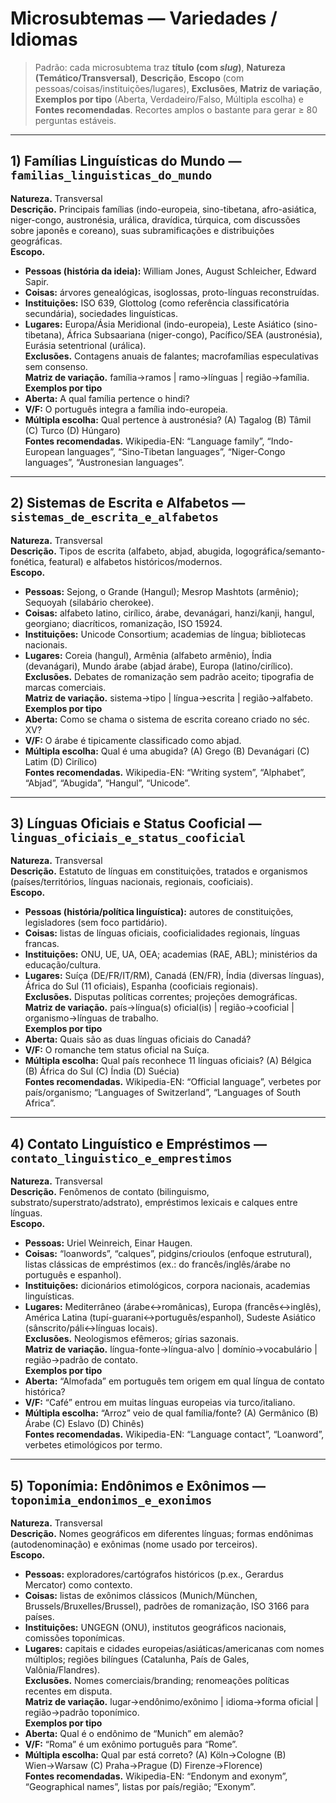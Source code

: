 # Microsubtemas — Variedades / Idiomas

> Padrão: cada microsubtema traz **título (com _slug_)**, **Natureza (Temático/Transversal)**, **Descrição**, **Escopo** (com pessoas/coisas/instituições/lugares), **Exclusões**, **Matriz de variação**, **Exemplos por tipo** (Aberta, Verdadeiro/Falso, Múltipla escolha) e **Fontes recomendadas**. Recortes amplos o bastante para gerar ≥ 80 perguntas estáveis.

---

## 1) Famílias Linguísticas do Mundo — `familias_linguisticas_do_mundo`
**Natureza.** Transversal  
**Descrição.** Principais famílias (indo-europeia, sino-tibetana, afro-asiática, niger-congo, austronésia, urálica, dravídica, túrquica, com discussões sobre japonês e coreano), suas subramificações e distribuições geográficas.  
**Escopo.**  
- **Pessoas (história da ideia):** William Jones, August Schleicher, Edward Sapir.  
- **Coisas:** árvores genealógicas, isoglossas, proto-línguas reconstruídas.  
- **Instituições:** ISO 639, Glottolog (como referência classificatória secundária), sociedades linguísticas.  
- **Lugares:** Europa/Ásia Meridional (indo-europeia), Leste Asiático (sino-tibetana), África Subsaariana (niger-congo), Pacífico/SEA (austronésia), Eurásia setentrional (urálica).  
**Exclusões.** Contagens anuais de falantes; macrofamílias especulativas sem consenso.  
**Matriz de variação.** família→ramos | ramo→línguas | região→família.  
**Exemplos por tipo**  
- **Aberta:** A qual família pertence o hindi?  
- **V/F:** O português integra a família indo-europeia.  
- **Múltipla escolha:** Qual pertence à austronésia? (A) Tagalog (B) Tâmil (C) Turco (D) Húngaro)  
**Fontes recomendadas.** Wikipedia-EN: “Language family”, “Indo-European languages”, “Sino-Tibetan languages”, “Niger-Congo languages”, “Austronesian languages”.

---

## 2) Sistemas de Escrita e Alfabetos — `sistemas_de_escrita_e_alfabetos`
**Natureza.** Transversal  
**Descrição.** Tipos de escrita (alfabeto, abjad, abugida, logográfica/semanto-fonética, featural) e alfabetos históricos/modernos.  
**Escopo.**  
- **Pessoas:** Sejong, o Grande (Hangul); Mesrop Mashtots (armênio); Sequoyah (silabário cherokee).  
- **Coisas:** alfabeto latino, cirílico, árabe, devanágari, hanzi/kanji, hangul, georgiano; diacríticos, romanização, ISO 15924.  
- **Instituições:** Unicode Consortium; academias de língua; bibliotecas nacionais.  
- **Lugares:** Coreia (hangul), Armênia (alfabeto armênio), Índia (devanágari), Mundo árabe (abjad árabe), Europa (latino/cirílico).  
**Exclusões.** Debates de romanização sem padrão aceito; tipografia de marcas comerciais.  
**Matriz de variação.** sistema→tipo | língua→escrita | região→alfabeto.  
**Exemplos por tipo**  
- **Aberta:** Como se chama o sistema de escrita coreano criado no séc. XV?  
- **V/F:** O árabe é tipicamente classificado como abjad.  
- **Múltipla escolha:** Qual é uma abugida? (A) Grego (B) Devanágari (C) Latim (D) Cirílico)  
**Fontes recomendadas.** Wikipedia-EN: “Writing system”, “Alphabet”, “Abjad”, “Abugida”, “Hangul”, “Unicode”.

---

## 3) Línguas Oficiais e Status Cooficial — `linguas_oficiais_e_status_cooficial`
**Natureza.** Transversal  
**Descrição.** Estatuto de línguas em constituições, tratados e organismos (países/territórios, línguas nacionais, regionais, cooficiais).  
**Escopo.**  
- **Pessoas (história/política linguística):** autores de constituições, legisladores (sem foco partidário).  
- **Coisas:** listas de línguas oficiais, cooficialidades regionais, línguas francas.  
- **Instituições:** ONU, UE, UA, OEA; academias (RAE, ABL); ministérios da educação/cultura.  
- **Lugares:** Suíça (DE/FR/IT/RM), Canadá (EN/FR), Índia (diversas línguas), África do Sul (11 oficiais), Espanha (cooficiais regionais).  
**Exclusões.** Disputas políticas correntes; projeções demográficas.  
**Matriz de variação.** país→língua(s) oficial(is) | região→cooficial | organismo→línguas de trabalho.  
**Exemplos por tipo**  
- **Aberta:** Quais são as duas línguas oficiais do Canadá?  
- **V/F:** O romanche tem status oficial na Suíça.  
- **Múltipla escolha:** Qual país reconhece 11 línguas oficiais? (A) Bélgica (B) África do Sul (C) Índia (D) Suécia)  
**Fontes recomendadas.** Wikipedia-EN: “Official language”, verbetes por país/organismo; “Languages of Switzerland”, “Languages of South Africa”.

---

## 4) Contato Linguístico e Empréstimos — `contato_linguistico_e_emprestimos`
**Natureza.** Transversal  
**Descrição.** Fenômenos de contato (bilinguismo, substrato/superstrato/adstrato), empréstimos lexicais e calques entre línguas.  
**Escopo.**  
- **Pessoas:** Uriel Weinreich, Einar Haugen.  
- **Coisas:** “loanwords”, “calques”, pidgins/crioulos (enfoque estrutural), listas clássicas de empréstimos (ex.: do francês/inglês/árabe no português e espanhol).  
- **Instituições:** dicionários etimológicos, corpora nacionais, academias linguísticas.  
- **Lugares:** Mediterrâneo (árabe↔românicas), Europa (francês↔inglês), América Latina (tupí-guarani↔português/espanhol), Sudeste Asiático (sânscrito/páli↔línguas locais).  
**Exclusões.** Neologismos efêmeros; gírias sazonais.  
**Matriz de variação.** língua-fonte→língua-alvo | domínio→vocabulário | região→padrão de contato.  
**Exemplos por tipo**  
- **Aberta:** “Almofada” em português tem origem em qual língua de contato histórica?  
- **V/F:** “Café” entrou em muitas línguas europeias via turco/italiano.  
- **Múltipla escolha:** “Arroz” veio de qual família/fonte? (A) Germânico (B) Árabe (C) Eslavo (D) Chinês)  
**Fontes recomendadas.** Wikipedia-EN: “Language contact”, “Loanword”, verbetes etimológicos por termo.

---

## 5) Toponímia: Endônimos e Exônimos — `toponimia_endonimos_e_exonimos`
**Natureza.** Transversal  
**Descrição.** Nomes geográficos em diferentes línguas; formas endônimas (autodenominação) e exônimas (nome usado por terceiros).  
**Escopo.**  
- **Pessoas:** exploradores/cartógrafos históricos (p.ex., Gerardus Mercator) como contexto.  
- **Coisas:** listas de exônimos clássicos (Munich/München, Brussels/Bruxelles/Brussel), padrões de romanização, ISO 3166 para países.  
- **Instituições:** UNGEGN (ONU), institutos geográficos nacionais, comissões toponímicas.  
- **Lugares:** capitais e cidades europeias/asiáticas/americanas com nomes múltiplos; regiões bilíngues (Catalunha, País de Gales, Valônia/Flandres).  
**Exclusões.** Nomes comerciais/branding; renomeações políticas recentes em disputa.  
**Matriz de variação.** lugar→endônimo/exônimo | idioma→forma oficial | região→padrão toponímico.  
**Exemplos por tipo**  
- **Aberta:** Qual é o endônimo de “Munich” em alemão?  
- **V/F:** “Roma” é um exônimo português para “Rome”.  
- **Múltipla escolha:** Qual par está correto? (A) Köln→Cologne (B) Wien→Warsaw (C) Praha→Prague (D) Firenze→Florence)  
**Fontes recomendadas.** Wikipedia-EN: “Endonym and exonym”, “Geographical names”, listas por país/região; “Exonym”.
